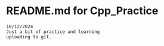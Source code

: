 # README.md for Cpp_Practice 
	10/12/2024
	Just a bit of practice and learning
	uploading to git.
 
	

